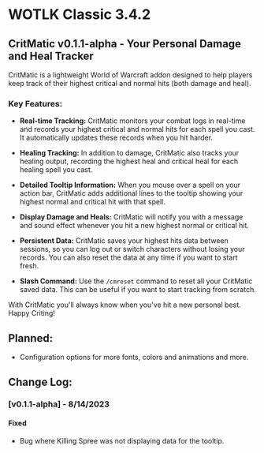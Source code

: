 # WOTLK Classic 3.4.2

## CritMatic v0.1.1-alpha - Your Personal Damage and Heal Tracker

CritMatic is a lightweight World of Warcraft addon designed to help players keep track of their highest critical and normal hits (both damage and heal).

### Key Features:

- **Real-time Tracking:** CritMatic monitors your combat logs in real-time and records your highest critical and normal hits for each spell you cast. It automatically updates these records when you hit harder.

- **Healing Tracking:** In addition to damage, CritMatic also tracks your healing output, recording the highest heal and critical heal for each healing spell you cast.

- **Detailed Tooltip Information:** When you mouse over a spell on your action bar, CritMatic adds additional lines to the tooltip showing your highest normal and critical hit with that spell.

- **Display Damage and Heals:** CritMatic will notify you with a message and sound effect whenever you hit a new highest normal or critical hit.

- **Persistent Data:** CritMatic saves your highest hits data between sessions, so you can log out or switch characters without losing your records. You can also reset the data at any time if you want to start fresh.

- **Slash Command:** Use the `/cmreset` command to reset all your CritMatic saved data. This can be useful if you want to start tracking from scratch.

With CritMatic you'll always know when you've hit a new personal best. Happy Criting!

## Planned:
- Configuration options for more fonts, colors and animations and more.
## Change Log:

### [v0.1.1-alpha] - 8/14/2023
#### Fixed
- Bug where Killing Spree was not displaying data for the tooltip.

